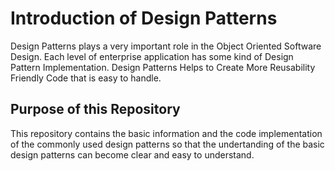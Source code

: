 # Introduction of Design Patterns
Design Patterns plays a very important role in the Object Oriented Software Design. Each level of enterprise application has some kind of Design Pattern Implementation. Design Patterns Helps to Create More Reusability Friendly Code that is easy to handle.

## Purpose of this Repository
This repository contains the basic information and the code implementation of the commonly used design patterns so that the undertanding of the basic design patterns can become clear and easy to understand.
